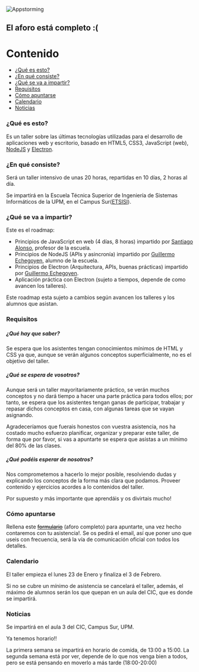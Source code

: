 ![Appstorming](https://raw.githubusercontent.com/m0n0l0c0/TallerWeb/master/img/app_storming.jpg "AppStorming Logo")

## El aforo está completo :(

# Contenido

* [¿Qué es esto?](#queesto)
* [¿En qué consiste?](#enqueconsiste)
* [¿Qué se va a impartir?](#queseimparte)
* [Requisitos](#requisitos)
* [Cómo apuntarse](#apuntarse)
* [Calendario](#calendario)
* [Noticias](#noticias)

### ¿Qué es esto?

Es un taller sobre las últimas tecnologías utilizadas para el desarrollo de aplicaciones web y escritorio, basado en HTML5, CSS3, JavaScript (web), [NodeJS](https://nodejs.org/) y [Electron](http://electron.atom.io/).

### ¿En qué consiste?

Será un taller intensivo de unas 20 horas, repartidas en 10 días, 2 horas al día.

Se impartirá en la Escuela Técnica Superior de Ingeniería de Sistemas Informáticos de la UPM, en el Campus Sur([ETSISI](http://www.etsisi.upm.es/)).

### ¿Qué se va a impartir?

Este es el roadmap:
* Principios de JavaScript en web (4 días, 8 horas) impartido por [Santiago Alonso](https://es.linkedin.com/in/santiago-alonso-villaverde-30439a1a), profesor de la escuela.
* Principios de NodeJS (APIs y asincronía) impartido por [Guillermo Echegoyen](https://www.linkedin.com/in/guillermo-blanco-354a6a51), alumno de la escuela.
* Principios de Electron (Arquitectura, APIs, buenas prácticas) impartido por [Guillermo Echegoyen](https://www.linkedin.com/in/guillermo-blanco-354a6a51).
* Aplicación práctica con Electron (sujeto a tiempos, depende de como avancen los talleres).

Este roadmap esta sujeto a cambios según avancen los talleres y los alumnos que asistan.

### Requisitos

##### ¿Qué hay que saber?

Se espera que los asistentes tengan conocimientos mínimos de HTML y CSS ya que, aunque se verán algunos conceptos superficialmente, no es el objetivo del taller.

##### ¿Qué se espera de vosotros?

Aunque será un taller mayoritariamente práctico, se verán muchos conceptos y no dará tiempo a hacer una parte práctica para todos ellos; por tanto, se espera que los asistentes tengan ganas de participar, trabajar y repasar dichos conceptos en casa, con algunas tareas que se vayan asignando.

Agradeceríamos que fuerais honestos con vuestra asistencia, nos ha costado mucho esfuerzo planificar, organizar y preparar este taller, de forma que por favor, si vas a apuntarte se espera que asistas a un mínimo del 80% de las clases.

##### ¿Qué podéis esperar de nosotros?

Nos comprometemos a hacerlo lo mejor posible, resolviendo dudas y explicando los conceptos de la forma más clara que podamos.
Proveer contenido y ejercicios acordes a lo contenidos del taller.

Por supuesto y más importante que aprendáis y os divirtais mucho!

### Cómo apuntarse

Rellena este ~~[formulario](https://goo.gl/forms/HK5fgJuLTMNtjIMH2)~~ (aforo completo)  para apuntarte, una vez hecho contaremos con tu asistencia!. Se os pedirá el email, así que poner uno que useis con frecuencia, será la vía de comunicación oficial con todos los detalles.


### Calendario

El taller empieza el lunes 23 de Enero y finaliza el 3 de Febrero.

Si no se cubre un mínimo de asistencia se cancelará el taller, además, el máximo de alumnos serán los que quepan en un aula del CIC, que es donde se impartirá.

### Noticias

Se impartirá en el aula 3 del CIC, Campus Sur, UPM.

Ya tenemos horario!!

La primera semana se impartirá en horario de comida, de 13:00 a 15:00.
La segunda semana está por ver, depende de lo que nos venga bien a todos, pero se está  pensando en moverlo a más tarde (18:00-20:00)
